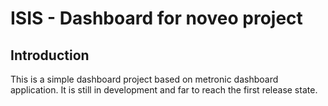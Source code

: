 ISIS - Dashboard for noveo project
=======================

Introduction
------------
This is a simple dashboard project based on metronic dashboard application. It is still in development and far to reach the first release state.